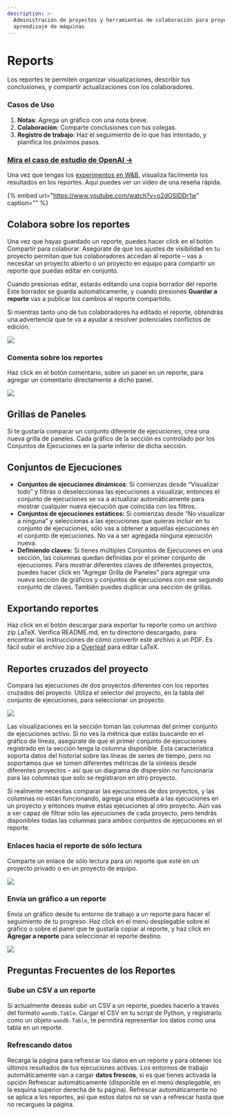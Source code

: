 ```yaml
---
description: >-
  Administración de proyectos y herramientas de colaboración para proyectos de
  aprendizaje de máquinas
---
```


# Reports

Los reportes te permiten organizar visualizaciones, describir tus conclusiones, y compartir actualizaciones con los colaboradores.

### Casos de Uso

1. **Notas**: Agrega un gráfico con una nota breve.
2. **Colaboración**: Comparte conclusiones con tus colegas.
3. **Registro de trabajo**: Haz el seguimiento de lo que has intentado, y planifica los próximos pasos.

### [Mira el caso de estudio de OpenAI →](https://bit.ly/wandb-learning-dexterity)

Una vez que tengas los [experimentos en W&B](https://docs.wandb.ai/quickstart), visualiza fácilmente los resultados en los reportes. Aquí puedes ver un video de una reseña rápida.

{% embed url="https://www.youtube.com/watch?v=o2dOSIDDr1w" caption="" %}

## Colabora sobre los reportes

Una vez que hayas guardado un reporte, puedes hacer click en el botón Compartir para colaborar. Asegúrate de que los ajustes de visibilidad en tu proyecto permitan que tus colaboradores accedan al reporte – vas a necesitar un proyecto abierto o un proyecto en equipo para compartir un reporte que puedas editar en conjunto.

Cuando presionas editar, estarás editando una copia borrador del reporte. Este borrador se guarda automáticamente, y cuando presiones **Guardar a reporte** vas a publicar los cambios al reporte compartido.

Si mientras tanto uno de tus colaboradores ha editado el reporte, obtendrás una advertencia que te va a ayudar a resolver potenciales conflictos de edición.

![](.gitbook/assets/collaborative-reports.gif)



### Comenta sobre los reportes

Haz click en el botón comentario, sobre un panel en un reporte, para agregar un comentario directamente a dicho panel.

![](.gitbook/assets/demo-comment-on-panels-in-reports.gif)

## Grillas de Paneles

Si te gustaría comparar un conjunto diferente de ejecuciones, crea una nueva grilla de paneles. Cada gráfico de la sección es controlado por los Conjuntos de Ejecuciones en la parte inferior de dicha sección.

## Conjuntos de Ejecuciones

* **Conjuntos de ejecuciones dinámicos**: Si comienzas desde “Visualizar todo” y filtras o deseleccionas las ejecuciones a visualizar, entonces el conjunto de ejecuciones se va a actualizar automáticamente para mostrar cualquier nueva ejecución que coincida con los filtros.
* **Conjuntos de ejecuciones estáticos:** Si comienzas desde “No visualizar a ninguna” y seleccionas a las ejecuciones que quieras incluir en tu conjunto de ejecuciones, sólo vas a obtener a aquellas ejecuciones en el conjunto de ejecuciones. No va a ser agregada ninguna ejecución nueva.
* **Definiendo claves:** Si tienes múltiples Conjuntos de Ejecuciones en una sección, las columnas quedan definidas por el primer conjunto de ejecuciones. Para mostrar diferentes claves de diferentes proyectos, puedes hacer click en “Agregar Grilla de Paneles” para agregar una nueva sección de gráficos y conjuntos de ejecuciones con ese segundo conjunto de claves. También puedes duplicar una sección de grillas.

## Exportando reportes

 Haz click en el botón descargar para exportar tu reporte como un archivo zip LaTeX. Verifica README.md, en tu directorio descargado, para encontrar las instrucciones de cómo convertir este archivo a un PDF. Es fácil subir el archivo zip a [Overleaf](https://www.overleaf.com/) para editar LaTeX.

## Reportes cruzados del proyecto

Compara las ejecuciones de dos proyectos diferentes con los reportes cruzados del proyecto. Utiliza el selector del proyecto, en la tabla del conjunto de ejecuciones, para seleccionar un proyecto.

![](.gitbook/assets/how-to-pick-a-different-project-to-draw-runs-from.gif)

Las visualizaciones en la sección toman las columnas del primer conjunto de ejecuciones activo. Si no ves la métrica que estás buscando en el gráfico de líneas, asegúrate de que el primer conjunto de ejecuciones registrado en la sección tenga la columna disponible. Esta característica soporta datos del historial sobre las líneas de series de tiempo, pero no soportamos que se tomen diferentes métricas de la síntesis desde diferentes proyectos – así que un diagrama de dispersión no funcionaría para las columnas que solo se registraron en otro proyecto.

Si realmente necesitas comparar las ejecuciones de dos proyectos, y las columnas no están funcionando, agrega una etiqueta a las ejecuciones en un proyecto y entonces mueve estas ejecuciones al otro proyecto. Aún vas a ser capaz de filtrar sólo las ejecuciones de cada proyecto, pero tendrás disponibles todas las columnas para ambos conjuntos de ejecuciones en el reporte.

### Enlaces hacia el reporte de sólo lectura

Comparte un enlace de sólo lectura para un reporte que esté en un proyecto privado o en un proyecto de equipo.

![](.gitbook/assets/share-view-only-link.gif)

### Envía un gráfico a un reporte

Envía un gráfico desde tu entorno de trabajo a un reporte para hacer el seguimiento de tu progreso. Haz click en el menú desplegable sobre el gráfico o sobre el panel que te gustaría copiar al reporte, y haz click en **Agregar a reporte** para seleccionar el reporte destino.

![](.gitbook/assets/demo-export-to-existing-report%20%281%29%20%282%29%20%283%29%20%283%29%20%283%29%20%283%29%20%284%29%20%284%29%20%285%29%20%282%29.gif)

## Preguntas Frecuentes de los Reportes

### Sube un CSV a un reporte

 Si actualmente deseas subir un CSV a un reporte, puedes hacerlo a través del formato `wandb.Table`. Cargar el CSV en tu script de Python, y registrarlo como un objeto `wandb.Table`, te permitirá representar los datos como una tabla en un reporte.

### Refrescando datos

Recarga la página para refrescar los datos en un reporte y para obtener los últimos resultados de tus ejecuciones activas. Los entornos de trabajo automáticamente van a cargar **datos frescos**, si es que tienes activada la opción Refrescar automáticamente \(disponible en el menú desplegable, en la esquina superior derecha de tu página\). Refrescar automáticamente no se aplica a los reportes, así que estos datos no se van a refrescar hasta que no recargues la página.

